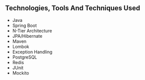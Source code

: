## Technologies, Tools And Techniques Used
- Java
- Spring Boot
- N-Tier Architecture
- JPA/Hibernate
- Maven
- Lombok
- Exception Handling
- PostgreSQL
- Redis
- JUnit
- Mockito
